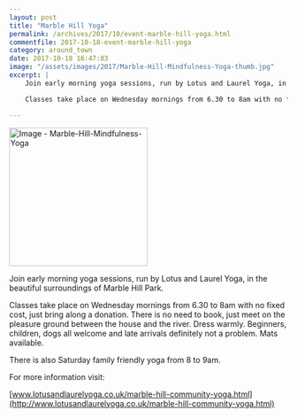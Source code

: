 ```yaml
---
layout: post
title: "Marble Hill Yoga"
permalink: /archives/2017/10/event-marble-hill-yoga.html
commentfile: 2017-10-18-event-marble-hill-yoga
category: around_town
date: 2017-10-18 16:47:03
image: "/assets/images/2017/Marble-Hill-Mindfulness-Yoga-thumb.jpg"
excerpt: |
    Join early morning yoga sessions, run by Lotus and Laurel Yoga, in the beautiful surroundings of Marble Hill Park.

    Classes take place on Wednesday mornings from 6.30 to 8am with no fixed cost, just bring along a donation. There is no need to book, just meet on the pleasure ground between the house and the river. Dress warmly.  Beginners, children, dogs all welcome and late arrivals definitely not a problem.  Mats available.

---
```


<a href="/assets/images/2017/Marble-Hill-Mindfulness-Yoga.jpg" title="Click for a larger image"><img src="/assets/images/2017/Marble-Hill-Mindfulness-Yoga-thumb.jpg" width="250" alt="Image - Marble-Hill-Mindfulness-Yoga"  class="photo right"/></a>

Join early morning yoga sessions, run by Lotus and Laurel Yoga, in the beautiful surroundings of Marble Hill Park.

Classes take place on Wednesday mornings from 6.30 to 8am with no fixed cost, just bring along a donation. There is no need to book, just meet on the pleasure ground between the house and the river. Dress warmly. Beginners, children, dogs all welcome and late arrivals definitely not a problem. Mats available.

There is also Saturday family friendly yoga from 8 to 9am.

For more information visit:

[www.lotusandlaurelyoga.co.uk/marble-hill-community-yoga.html](http://www.lotusandlaurelyoga.co.uk/marble-hill-community-yoga.html)
